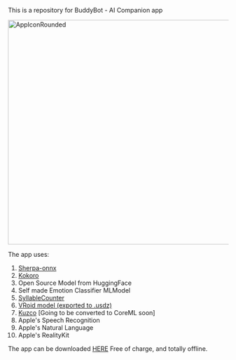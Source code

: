 This is a repository for BuddyBot - AI Companion app

<img width="512" height="512" alt="AppIconRounded" src="https://github.com/user-attachments/assets/19d483f0-d9c9-41d6-8202-791286d6988e" />

The app uses:
1. [Sherpa-onnx](https://github.com/k2-fsa/sherpa-onnx)
2. [Kokoro](https://k2-fsa.github.io/sherpa/onnx/tts/all/Chinese-English/index.html)
3. Open Source Model from HuggingFace
4. Self made Emotion Classifier MLModel
5. [SyllableCounter](https://github.com/wfreitag/syllable-counter-swift)
6. [VRoid model (exported to .usdz)](https://hub.vroid.com/en/characters/7939147878897061040/models/2292219474373673889)
7. [Kuzco](https://github.com/arkavo-org/Kuzco) [Going to be converted to CoreML soon]
8. Apple's Speech Recognition
9. Apple's Natural Language
10. Apple's RealityKit

The app can be downloaded [HERE](https://apps.apple.com/app/buddybot-ai-companion/id6751270165)
Free of charge, and totally offline.
